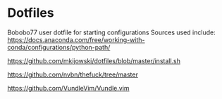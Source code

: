 # Dotfiles
Bobobo77 user dotfile for starting configurations
 Sources used include: 
 https://docs.anaconda.com/free/working-with-conda/configurations/python-path/
 
 https://github.com/mkijowski/dotfiles/blob/master/install.sh
 
 https://github.com/nvbn/thefuck/tree/master 
 
 https://github.com/VundleVim/Vundle.vim 